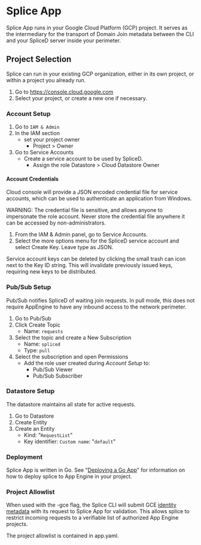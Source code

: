 # Splice App

Splice App runs in your Google Cloud Platform (GCP) project. It serves as the
intermediary for the transport of Domain Join metadata between the CLI and your
SpliceD server inside your perimeter.

## Project Selection

Splice can run in your existing GCP organization, either in its own project, or
within a project you already run.

1.  Go to https://console.cloud.google.com
1.  Select your project, or create a new one if necessary.

### Account Setup

1.  Go to `IAM & Admin`
1.  In the IAM section
    *   set your project owner
        *   Project > Owner
1.  Go to Service Accounts
    *   Create a service account to be used by SpliceD.
        *   Assign the role Datastore > Cloud Datastore Owner

#### Account Credentials

Cloud console will provide a JSON encoded credential file for service accounts,
which can be used to authenticate an application from Windows.

WARNING: The credential file is sensitive, and allows anyone to impersonate the
role account. Never store the credential file anywhere it can be accessed by
non-administrators.

1.  From the IAM & Admin panel, go to Service Accounts.
1.  Select the more options menu for the SpliceD service account and select
    Create Key. Leave type as JSON.

Service account keys can be deleted by clicking the small trash can icon next to
the Key ID string. This will invalidate previously issued keys, requiring new
keys to be distributed.

### Pub/Sub Setup

Pub/Sub notifies SpliceD of waiting join requests. In pull mode, this does not
require AppEngine to have any inbound access to the network perimeter.

1.  Go to Pub/Sub
1.  Click Create Topic
    *   Name: `requests`
1.  Select the topic and create a New Subscription
    *   Name: `spliced`
    *   Type: `pull`
1.  Select the subscription and open Permissions
    *   Add the role user created during *Account Setup* to:
        *   Pub/Sub Viewer
        *   Pub/Sub Subscriber

### Datastore Setup

The datastore maintains all state for active requests.

1.  Go to Datastore
1.  Create Entity
1.  Create an Entity
    *   Kind: "`RequestList`"
    *   Key identifier: `Custom name`: "`default`"

### Deployment

Splice App is written in Go. See
"[Deploying a Go App](https://cloud.google.com/appengine/docs/standard/go/tools/uploadinganapp)"
for information on how to deploy splice to App Engine in your project.

### Project Allowlist

When used with the -gce flag, the Splice CLI will submit GCE
[identity metadata](https://cloud.google.com/compute/docs/instances/verifying-instance-identity)
with its request to Splice App for validation. This allows splice to restrict
incoming requests to a verifiable list of authorized App Engine projects.

The project allowlist is contained in app.yaml.
